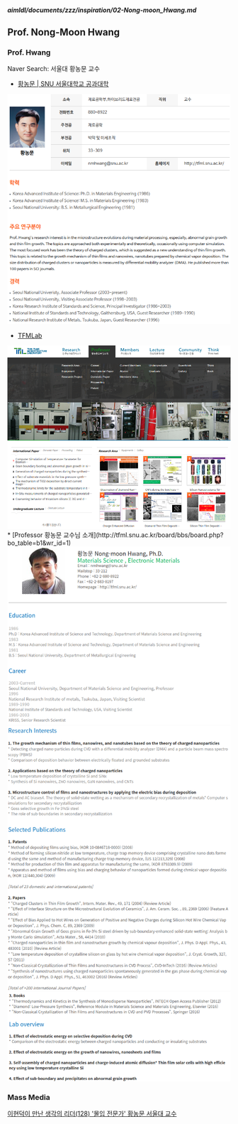 ##### aimldl/documents/zzz/inspiration/02-Nong-moon_Hwang.md

## Prof. Nong-Moon Hwang


### Prof. Hwang
Naver Search: 서울대 황농문 교수
* [황농문 | SNU 서울대학교 공과대학](https://eng.snu.ac.kr/node/8186)
<img src="images/02-Nong-moon_Hwang-homepage-000-SNU.png">

* [TFMLab](http://tfml.snu.ac.kr/)
<img src="images/02-Nong-moon_Hwang-homepage-001.png">
  * [Professor 황농문 교수님 소개](http://tfml.snu.ac.kr/board/bbs/board.php?bo_table=b1&wr_id=1)
<img src="images/02-Nong-moon_Hwang-homepage-002.png">
<img src="images/02-Nong-moon_Hwang-homepage-003.png">
<img src="images/02-Nong-moon_Hwang-homepage-004.png">

### Mass Media
[이현덕이 만난 생각의 리더(128) '몰입 전문가' 황농문 서울대 교수](https://iton.tistory.com/2250)
